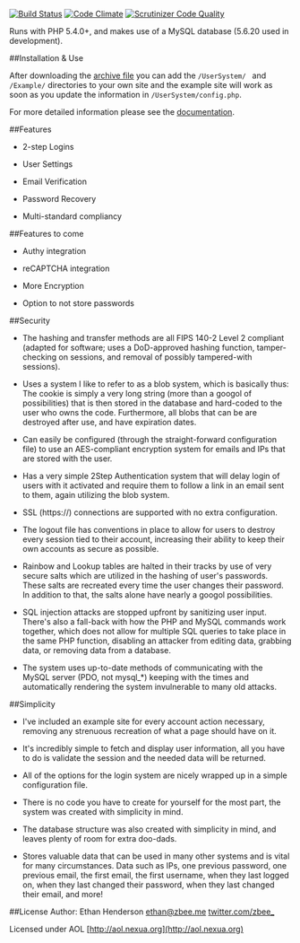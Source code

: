 [![Build Status](https://img.shields.io/travis/Zbee/UserSystem.svg)](https://travis-ci.org/Zbee/UserSystem) [![Code Climate](https://codeclimate.com/github/Zbee/UserSystem/badges/gpa.svg)](https://codeclimate.com/github/Zbee/UserSystem) [![Scrutinizer Code Quality](https://scrutinizer-ci.com/g/Zbee/UserSystem/badges/quality-score.png?b=master)](https://scrutinizer-ci.com/g/Zbee/UserSystem/?branch=master)

Runs with PHP 5.4.0+, and makes use of a MySQL database (5.6.20 used in development).

##Installation & Use

After downloading the [archive file](https://github.com/Zbee/UserSystem/archive/master.zip) you can add the `/UserSystem/ ` and `/Example/` directories to your own site and the example site will work as soon as you update the information in `/UserSystem/config.php`.

For more detailed information please see the [documentation](https://zbee.github.io/UserSystem/documentation).

##Features

* 2-step Logins

* User Settings

* Email Verification

* Password Recovery

* Multi-standard compliancy

##Features to come

* Authy integration

* reCAPTCHA integration

* More Encryption

* Option to not store passwords

##Security

* The hashing and transfer methods are all FIPS 140-2 Level 2 compliant (adapted for software; uses a DoD-approved hashing function, tamper-checking on sessions, and removal of possibly tampered-with sessions).

* Uses a system I like to refer to as a blob system, which is basically thus: The cookie is simply a very long string (more than a googol of possibilities) that is then stored in the database and hard-coded to the user who owns the code. Furthermore, all blobs that can be are destroyed after use, and have expiration dates.

* Can easily be configured (through the straight-forward configuration file) to use an AES-compliant encryption system for emails and IPs that are stored with the user.

* Has a very simple 2Step Authentication system that will delay login of users with it activated and require them to follow a link in an email sent to them, again utilizing the blob system.

* SSL (https://) connections are supported with no extra configuration.

* The logout file has conventions in place to allow for users to destroy every session tied to their account, increasing their ability to keep their own accounts as secure as possible.

* Rainbow and Lookup tables are halted in their tracks by use of very secure salts which are utilized in the hashing of user's passwords. These salts are recreated every time the user changes their password. In addition to that, the salts alone have nearly a googol possibilities.

* SQL injection attacks are stopped upfront by sanitizing user input. There's also a fall-back with how the PHP and MySQL commands work together, which does not allow for multiple SQL queries to take place in the same PHP function, disabling an attacker from editing data, grabbing data, or removing data from a database.

* The system uses up-to-date methods of communicating with the MySQL server (PDO, not mysql_*) keeping with the times and automatically rendering the system invulnerable to many old attacks.

##Simplicity

* I've included an example site for every account action necessary, removing any strenuous recreation of what a page should have on it.

* It's incredibly simple to fetch and display user information, all you have to do is validate the session and the needed data will be returned.

* All of the options for the login system are nicely wrapped up in a simple configuration file.

* There is no code you have to create for yourself for the most part, the system was created with simplicity in mind.

* The database structure was also created with simplicity in mind, and leaves plenty of room for extra doo-dads.

* Stores valuable data that can be used in many other systems and is vital for many circumstances. Data such as IPs, one previous password, one previous email, the first email, the first username, when they last logged on, when they last changed their password, when they last changed their email, and more!

##License
Author: Ethan Henderson [ethan@zbee.me](mailto:ethan@zbee.me) [twitter.com/zbee_](https://twitter.com/zbee_)

Licensed under AOL [http://aol.nexua.org](http://aol.nexua.org)
